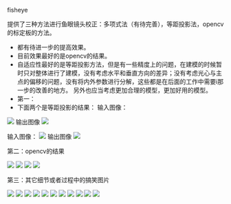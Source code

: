 
fisheye

提供了三种方法进行鱼眼镜头校正：多项式法（有待完善），等距投影法，opencv的标定板的方法。
- 都有待进一步的提高效果。
- 目前效果最好的是opencv的结果。
- 自适应性最好的是等距投影方法，但是有一些精度上的问题，在建模的时候暂时只对整体进行了建模，没有考虑水平和垂直方向的差异；没有考虑光心与主点的偏移的问题，没有将内外参数进行分解，这些都是在后面的工作中需要i那一步的改善的地方。
另外也应当考虑更加合理的模型，更加好用的模型。
 - 第一：
 - 下面两个是等距投影的结果：
输入图像：
<img src="fishEyeStudio/image/src.jpg" />
输出图像
<img src="fishEyeStudio/image/sample.png_method_2_distance_0.100000_f_0.500000_densityOfSample_0.200000_undistored.png.png" />

输入图像：
<img src="fishEyeStudio/image/10.png" />
输出图像
<img src="fishEyeStudio/imgCamera/新建文件夹/0.jpg_method_2_distance_0.100000_f_0.005000_densityOfSample_0.200000_angleWideCamera_180.000000_undistored.png.resize.png" />

第二：opencv的结果

<img src="fishEyeStudio/imgCamera/新建文件夹 (3)/idCamera_1_idPic_0.jpg" />
<img src="fishEyeStudio/imgCamera/新建文件夹 (3)/idCamera_1_idPic_0.jpgTestOutput.jpg.txt.jpg" />

<img src="fishEyeStudio/imgCamera/新建文件夹 (4)/idCamera_2_idPic_0.jpg" />
<img src="fishEyeStudio/imgCamera/新建文件夹 (4)/idCamera_2_idPic_0.jpgTestOutput.jpg.txt.jpg" />

第三：其它细节或者过程中的搞笑图片

<img src="fishEyeStudio/doc/ui.PNG" />
<img src="fishEyeStudio/doc/study.png" />
<img src="fishEyeStudio/doc/6.png" />
<img src="fishEyeStudio/doc/3.jpg" />
<img src="fishEyeStudio/doc/a.jpg" />
<img src="fishEyeStudio/doc/dst (2).png" />
<img src="fishEyeStudio/doc/dst (3).png" />
<img src="fishEyeStudio/doc/dst (4).png" />
<img src="fishEyeStudio/doc/dst (5).png" />
<img src="fishEyeStudio/doc/dst (6).png" />
<img src="fishEyeStudio/doc/dst (7).png" />



